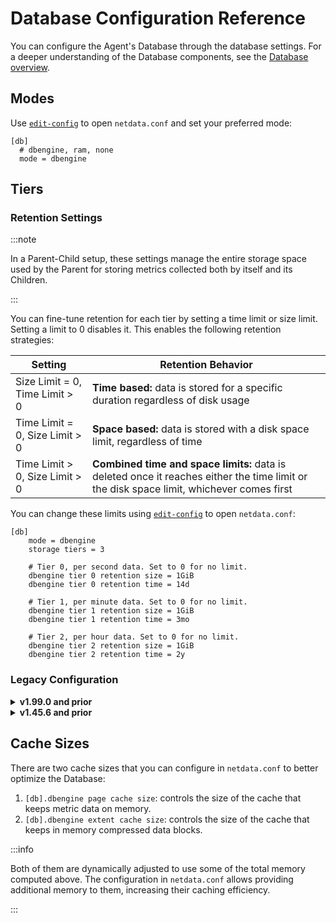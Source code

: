 # Database Configuration Reference

You can configure the Agent's Database through the database settings. For a deeper understanding of the Database components, see the [Database overview](/src/database/README.md).

## Modes

Use [`edit-config`](/docs/netdata-agent/configuration/README.md#edit-a-configuration-file-using-edit-config) to open `netdata.conf` and set your preferred mode:

```text
[db]
  # dbengine, ram, none
  mode = dbengine
```

## Tiers

### Retention Settings

:::note

In a Parent-Child setup, these settings manage the entire storage space used by the Parent for storing metrics collected both by itself and its Children.

:::

You can fine-tune retention for each tier by setting a time limit or size limit. Setting a limit to 0 disables it. This enables the following retention strategies:

| Setting | Retention Behavior |
|---------|-------------------|
| Size Limit = 0, Time Limit > 0 | **Time based:** data is stored for a specific duration regardless of disk usage |
| Time Limit = 0, Size Limit > 0 | **Space based:** data is stored with a disk space limit, regardless of time |
| Time Limit > 0, Size Limit > 0 | **Combined time and space limits:** data is deleted once it reaches either the time limit or the disk space limit, whichever comes first |

You can change these limits using [`edit-config`](/docs/netdata-agent/configuration/README.md#edit-a-configuration-file-using-edit-config) to open `netdata.conf`:

```text
[db]
    mode = dbengine
    storage tiers = 3

    # Tier 0, per second data. Set to 0 for no limit.
    dbengine tier 0 retention size = 1GiB
    dbengine tier 0 retention time = 14d

    # Tier 1, per minute data. Set to 0 for no limit.
    dbengine tier 1 retention size = 1GiB
    dbengine tier 1 retention time = 3mo

    # Tier 2, per hour data. Set to 0 for no limit.
    dbengine tier 2 retention size = 1GiB
    dbengine tier 2 retention time = 2y
```

### Legacy Configuration

<details>
<summary><strong>v1.99.0 and prior</strong></summary><br/>

Netdata prior to v2 supports the following configuration options in `netdata.conf`. They have the same defaults as the latest v2, but the unit of each value is given in the option name, not at the value.

```text
storage tiers = 3
# Tier 0, per second data. Set to 0 for no limit.
dbengine tier 0 disk space MB = 1024
dbengine tier 0 retention days = 14
# Tier 1, per minute data. Set to 0 for no limit.
dbengine tier 1 disk space MB = 1024
dbengine tier 1 retention days = 90
# Tier 2, per hour data. Set to 0 for no limit.
dbengine tier 2 disk space MB = 1024
dbengine tier 2 retention days = 730
```

</details>

<details>
<summary><strong>v1.45.6 and prior</strong></summary><br/>

Netdata versions prior to v1.46.0 relied on disk space-based retention.

**Default Retention Limits:**

| Tier | Resolution | Size Limit |
|------|------------|------------|
| 0 | high (per second) | 256 MB |
| 1 | middle (per minute) | 128 MB |
| 2 | low (per hour) | 64 GiB |

You can change these limits in `netdata.conf`:

```text
[db]
    mode = dbengine
    storage tiers = 3
    # Tier 0, per second data
    dbengine multihost disk space MB = 256
    # Tier 1, per minute data
    dbengine tier 1 multihost disk space MB = 1024
    # Tier 2, per hour data
    dbengine tier 2 multihost disk space MB = 1024
```

</details>

## Cache Sizes

There are two cache sizes that you can configure in `netdata.conf` to better optimize the Database:

1. `[db].dbengine page cache size`: controls the size of the cache that keeps metric data on memory.
2. `[db].dbengine extent cache size`: controls the size of the cache that keeps in memory compressed data blocks.

:::info

Both of them are dynamically adjusted to use some of the total memory computed above. The configuration in `netdata.conf` allows providing additional memory to them, increasing their caching efficiency.

:::